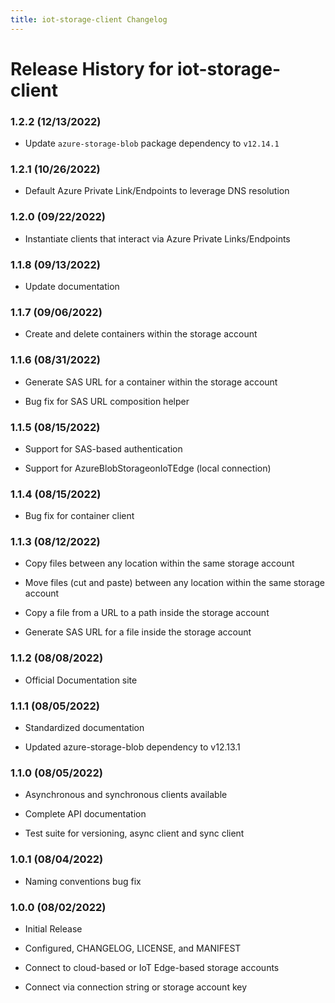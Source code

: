 ```yaml
---
title: iot-storage-client Changelog
---
```


# Release History for iot-storage-client

### 1.2.2 (12/13/2022)

- Update `azure-storage-blob` package dependency to `v12.14.1`

### 1.2.1 (10/26/2022)

- Default Azure Private Link/Endpoints to leverage DNS resolution

### 1.2.0 (09/22/2022)

- Instantiate clients that interact via Azure Private Links/Endpoints

### 1.1.8 (09/13/2022)

- Update documentation

### 1.1.7 (09/06/2022)

- Create and delete containers within the storage account

### 1.1.6 (08/31/2022)

- Generate SAS URL for a container within the storage account

- Bug fix for SAS URL composition helper

### 1.1.5 (08/15/2022)

- Support for SAS-based authentication

- Support for AzureBlobStorageonIoTEdge (local connection)

### 1.1.4 (08/15/2022)

- Bug fix for container client

### 1.1.3 (08/12/2022)

- Copy files between any location within the same storage account

- Move files (cut and paste) between any location within the same storage account

- Copy a file from a URL to a path inside the storage account

- Generate SAS URL for a file inside the storage account

### 1.1.2 (08/08/2022)

- Official Documentation site

### 1.1.1 (08/05/2022)

- Standardized documentation

- Updated azure-storage-blob dependency to v12.13.1

### 1.1.0 (08/05/2022)

- Asynchronous and synchronous clients available

- Complete API documentation

- Test suite for versioning, async client and sync client

### 1.0.1 (08/04/2022)

- Naming conventions bug fix

### 1.0.0 (08/02/2022)

- Initial Release

- Configured, CHANGELOG, LICENSE, and MANIFEST

- Connect to cloud-based or IoT Edge-based storage accounts

- Connect via connection string or storage account key
